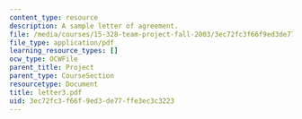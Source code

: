 ```yaml
---
content_type: resource
description: A sample letter of agreement.
file: /media/courses/15-328-team-project-fall-2003/3ec72fc3f66f9ed3de77ffe3ec3c3223_letter3.pdf
file_type: application/pdf
learning_resource_types: []
ocw_type: OCWFile
parent_title: Project
parent_type: CourseSection
resourcetype: Document
title: letter3.pdf
uid: 3ec72fc3-f66f-9ed3-de77-ffe3ec3c3223
---
```


